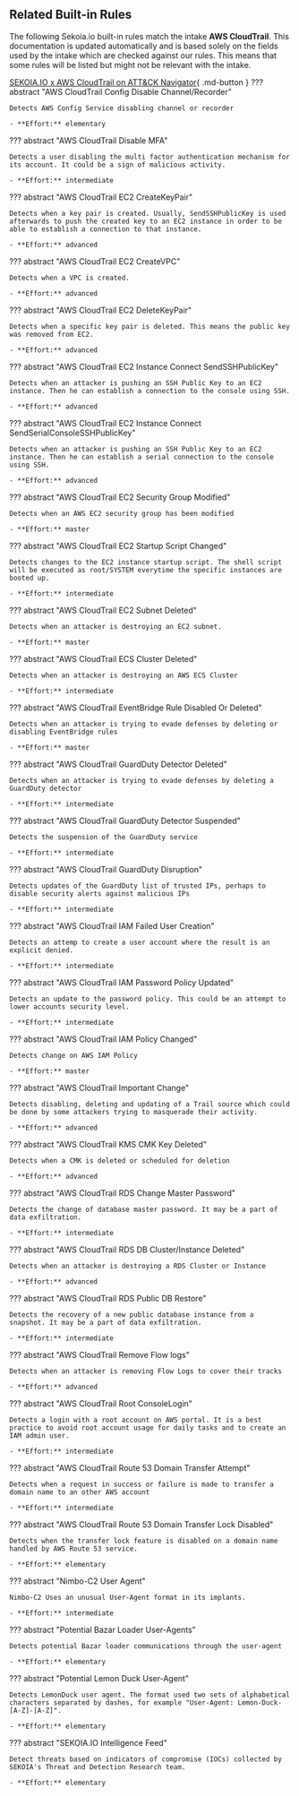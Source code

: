 ## Related Built-in Rules

The following Sekoia.io built-in rules match the intake **AWS CloudTrail**. This documentation is updated automatically and is based solely on the fields used by the intake which are checked against our rules. This means that some rules will be listed but might not be relevant with the intake.

[SEKOIA.IO x AWS CloudTrail on ATT&CK Navigator](https://mitre-attack.github.io/attack-navigator/#layerURL=https%3A%2F%2Fraw.githubusercontent.com%2FSEKOIA-IO%2Fdocumentation%2Fmain%2F_shared_content%2Foperations_center%2Fdetection%2Fgenerated%2Fattack_d3a813ac-f9b5-451c-a602-a5994544d9ed_do_not_edit_manually.json){ .md-button }
??? abstract "AWS CloudTrail Config Disable Channel/Recorder"
    
    Detects AWS Config Service disabling channel or recorder
    
    - **Effort:** elementary

??? abstract "AWS CloudTrail Disable MFA"
    
    Detects a user disabling the multi factor authentication mechanism for its account. It could be a sign of malicious activity.
    
    - **Effort:** intermediate

??? abstract "AWS CloudTrail EC2 CreateKeyPair"
    
    Detects when a key pair is created. Usually, SendSSHPublicKey is used afterwards to push the created key to an EC2 instance in order to be able to establish a connection to that instance.
    
    - **Effort:** advanced

??? abstract "AWS CloudTrail EC2 CreateVPC"
    
    Detects when a VPC is created.
    
    - **Effort:** advanced

??? abstract "AWS CloudTrail EC2 DeleteKeyPair"
    
    Detects when a specific key pair is deleted. This means the public key was removed from EC2.
    
    - **Effort:** advanced

??? abstract "AWS CloudTrail EC2 Instance Connect SendSSHPublicKey"
    
    Detects when an attacker is pushing an SSH Public Key to an EC2 instance. Then he can establish a connection to the console using SSH.
    
    - **Effort:** advanced

??? abstract "AWS CloudTrail EC2 Instance Connect SendSerialConsoleSSHPublicKey"
    
    Detects when an attacker is pushing an SSH Public Key to an EC2 instance. Then he can establish a serial connection to the console using SSH.
    
    - **Effort:** advanced

??? abstract "AWS CloudTrail EC2 Security Group Modified"
    
    Detects when an AWS EC2 security group has been modified
    
    - **Effort:** master

??? abstract "AWS CloudTrail EC2 Startup Script Changed"
    
    Detects changes to the EC2 instance startup script. The shell script will be executed as root/SYSTEM everytime the specific instances are booted up.
    
    - **Effort:** intermediate

??? abstract "AWS CloudTrail EC2 Subnet Deleted"
    
    Detects when an attacker is destroying an EC2 subnet.
    
    - **Effort:** master

??? abstract "AWS CloudTrail ECS Cluster Deleted"
    
    Detects when an attacker is destroying an AWS ECS Cluster
    
    - **Effort:** intermediate

??? abstract "AWS CloudTrail EventBridge Rule Disabled Or Deleted"
    
    Detects when an attacker is trying to evade defenses by deleting or disabling EventBridge rules
    
    - **Effort:** master

??? abstract "AWS CloudTrail GuardDuty Detector Deleted"
    
    Detects when an attacker is trying to evade defenses by deleting a GuardDuty detector
    
    - **Effort:** intermediate

??? abstract "AWS CloudTrail GuardDuty Detector Suspended"
    
    Detects the suspension of the GuardDuty service
    
    - **Effort:** intermediate

??? abstract "AWS CloudTrail GuardDuty Disruption"
    
    Detects updates of the GuardDuty list of trusted IPs, perhaps to disable security alerts against malicious IPs
    
    - **Effort:** intermediate

??? abstract "AWS CloudTrail IAM Failed User Creation"
    
    Detects an attemp to create a user account where the result is an explicit denied.
    
    - **Effort:** intermediate

??? abstract "AWS CloudTrail IAM Password Policy Updated"
    
    Detects an update to the password policy. This could be an attempt to lower accounts security level.
    
    - **Effort:** intermediate

??? abstract "AWS CloudTrail IAM Policy Changed"
    
    Detects change on AWS IAM Policy
    
    - **Effort:** master

??? abstract "AWS CloudTrail Important Change"
    
    Detects disabling, deleting and updating of a Trail source which could be done by some attackers trying to masquerade their activity.
    
    - **Effort:** advanced

??? abstract "AWS CloudTrail KMS CMK Key Deleted"
    
    Detects when a CMK is deleted or scheduled for deletion
    
    - **Effort:** advanced

??? abstract "AWS CloudTrail RDS Change Master Password"
    
    Detects the change of database master password. It may be a part of data exfiltration.
    
    - **Effort:** intermediate

??? abstract "AWS CloudTrail RDS DB Cluster/Instance Deleted"
    
    Detects when an attacker is destroying a RDS Cluster or Instance
    
    - **Effort:** advanced

??? abstract "AWS CloudTrail RDS Public DB Restore"
    
    Detects the recovery of a new public database instance from a snapshot. It may be a part of data exfiltration.
    
    - **Effort:** intermediate

??? abstract "AWS CloudTrail Remove Flow logs"
    
    Detects when an attacker is removing Flow Logs to cover their tracks
    
    - **Effort:** advanced

??? abstract "AWS CloudTrail Root ConsoleLogin"
    
    Detects a login with a root account on AWS portal. It is a best practice to avoid root account usage for daily tasks and to create an IAM admin user.
    
    - **Effort:** intermediate

??? abstract "AWS CloudTrail Route 53 Domain Transfer Attempt"
    
    Detects when a request in success or failure is made to transfer a domain name to an other AWS account
    
    - **Effort:** intermediate

??? abstract "AWS CloudTrail Route 53 Domain Transfer Lock Disabled"
    
    Detects when the transfer lock feature is disabled on a domain name handled by AWS Route 53 service.
    
    - **Effort:** elementary

??? abstract "Nimbo-C2 User Agent"
    
    Nimbo-C2 Uses an unusual User-Agent format in its implants.
    
    - **Effort:** intermediate

??? abstract "Potential Bazar Loader User-Agents"
    
    Detects potential Bazar loader communications through the user-agent
    
    - **Effort:** elementary

??? abstract "Potential Lemon Duck User-Agent"
    
    Detects LemonDuck user agent. The format used two sets of alphabetical characters separated by dashes, for example "User-Agent: Lemon-Duck-[A-Z]-[A-Z]".
    
    - **Effort:** elementary

??? abstract "SEKOIA.IO Intelligence Feed"
    
    Detect threats based on indicators of compromise (IOCs) collected by SEKOIA's Threat and Detection Research team.
    
    - **Effort:** elementary
